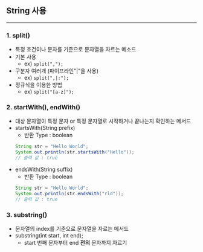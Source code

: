 ## String 사용
---

### 1. split()
- 특정 조건이나 문자를 기준으로 문자열을 자르는 메소드
- 기본 사용
    - ex) `split(",");`
- 구분자 여러개 (파이프라인"|"을 사용)
    - ex) `split(",|:");`
- 정규식을 이용한 방법
    - ex) `split("[a-z]");`

### 2. startWith(), endWith()
- 대상 문자열이 특정 문자 or 특정 문자열로 시작하거나 끝나는지 확인하는 메서드
- startsWith(String prefix)
    - 반환 Type : boolean
    ```java
    String str = "Hello World";
    System.out.println(str.startsWith("Hello"));
    // 출력 값 : true
    ```
- endsWith(String suffix)
    - 반환 Type : boolean
    ```java
    String str = "Hello World";
    System.out.println(str.endsWith("rld"));
    // 출력 값 : true
    ```

### 3. substring()
- 문자열의 index를 기준으로 문자열을 자르는 메서드
- substring(int start, int end);
    - start 번째 문자부터 end **전의** 문자까지 자르기
    